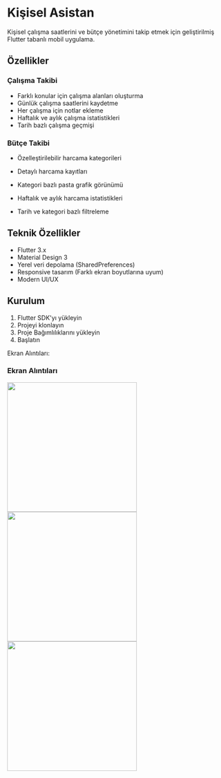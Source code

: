 # Kişisel Asistan

Kişisel çalışma saatlerini ve bütçe yönetimini takip etmek için geliştirilmiş Flutter tabanlı mobil uygulama.

## Özellikler

### Çalışma Takibi
- Farklı konular için çalışma alanları oluşturma
- Günlük çalışma saatlerini kaydetme
- Her çalışma için notlar ekleme
- Haftalık ve aylık çalışma istatistikleri
- Tarih bazlı çalışma geçmişi

### Bütçe Takibi
- Özelleştirilebilir harcama kategorileri
- Detaylı harcama kayıtları

- Kategori bazlı pasta grafik görünümü
- Haftalık ve aylık harcama istatistikleri
- Tarih ve kategori bazlı filtreleme

## Teknik Özellikler

- Flutter 3.x
- Material Design 3
- Yerel veri depolama (SharedPreferences)
- Responsive tasarım (Farklı ekran boyutlarına uyum)
- Modern UI/UX

## Kurulum

1. Flutter SDK'yı yükleyin
2. Projeyi klonlayın
3. Proje Bağımlılıklarını yükleyin
4. Başlatın

Ekran Alıntıları:
### Ekran Alıntıları

<a href="https://github.com/user-attachments/assets/707a6a6f-65d8-4dd4-b02e-33eacbe805e9">
    <img src="https://github.com/user-attachments/assets/707a6a6f-65d8-4dd4-b02e-33eacbe805e9" width="300">
</a>

<a href="https://github.com/user-attachments/assets/82a077a9-f7d9-4c91-9c7b-e083c967a378">
    <img src="https://github.com/user-attachments/assets/82a077a9-f7d9-4c91-9c7b-e083c967a378" width="300">
</a>

<a href="https://github.com/user-attachments/assets/45e141e5-d1ab-4f5e-8a20-bc2b73fdd688">
    <img src="https://github.com/user-attachments/assets/45e141e5-d1ab-4f5e-8a20-bc2b73fdd688" width="300">
</a>



